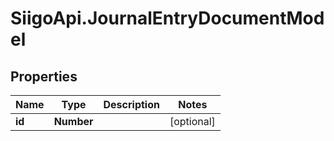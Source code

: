 # SiigoApi.JournalEntryDocumentModel

## Properties

Name | Type | Description | Notes
------------ | ------------- | ------------- | -------------
**id** | **Number** |  | [optional] 


